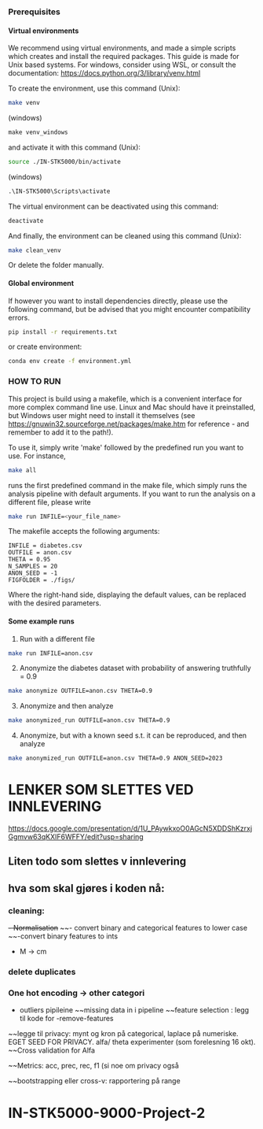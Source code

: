 ### Prerequisites
#### Virtual environments
We recommend using virtual environments, and made a simple scripts which creates and install the required packages. This guide is made for Unix based systems.
For windows, consider using WSL, or consult the documentation: https://docs.python.org/3/library/venv.html

To create the environment, use this command (Unix):

```bash
make venv
```

(windows)
```cmd
make venv_windows
```
and activate it with this command (Unix):

```bash
source ./IN-STK5000/bin/activate
```

(windows)
```cmd
.\IN-STK5000\Scripts\activate
```
The virtual environment can be deactivated using this command:

```bash
deactivate
```
And finally, the environment can be cleaned using this command (Unix):

```bash
make clean_venv
```

Or delete the folder manually.

#### Global environment
If however you want to install dependencies directly, please use the following command, but be advised that you might encounter compatibility errors.

```bash
pip install -r requirements.txt
```
or create environment:
```bash
conda env create -f environment.yml
```


### HOW TO RUN

This project is build using a makefile, which is a convenient interface for more complex command line use. Linux and Mac should have it preinstalled, but Windows user might need to install it themselves (see https://gnuwin32.sourceforge.net/packages/make.htm for reference - and remember to add it to the path!).

To use it, simply write 'make' followed by the predefined run you want to use. For instance,

```bash
make all
```

runs the first predefined command in the make file, which simply runs the analysis pipeline with default arguments. If you want to run the analysis on a different file, please write 

```bash
make run INFILE=<your_file_name>
```

The makefile accepts the following arguments:

```
INFILE = diabetes.csv
OUTFILE = anon.csv
THETA = 0.95
N_SAMPLES = 20
ANON_SEED = -1 
FIGFOLDER = ./figs/
```

Where the right-hand side, displaying the default values, can be replaced with the desired parameters.

#### Some example runs
1. Run with a different file
```bash
make run INFILE=anon.csv
```
2. Anonymize the diabetes dataset with probability of answering truthfully = 0.9
```bash
make anonymize OUTFILE=anon.csv THETA=0.9
```

3. Anonymize and then analyze
```bash
make anonymized_run OUTFILE=anon.csv THETA=0.9
```

4. Anonymize, but with a known seed s.t. it can be reproduced, and then analyze
```bash
make anonymized_run OUTFILE=anon.csv THETA=0.9 ANON_SEED=2023
```


# LENKER SOM SLETTES VED INNLEVERING 
https://docs.google.com/presentation/d/1U_PAywkxoO0AGcN5XDDShKzrxjGgmvw63qKXIF6WFFY/edit?usp=sharing

## Liten todo som slettes v innlevering 
## hva som skal gjøres i koden nå: 
### cleaning: 
~~- Normalisation~~
 ~~- convert binary and categorical features to lower case
 ~~-convert binary features to ints
- M -> cm 
### delete duplicates 
### One hot encoding -> other categori
- outliers pipileine
~~missing data in i pipeline
~~feature selection : legg til kode for -remove-features

~~legge til privacy: mynt og kron på categorical, laplace på numeriske. EGET SEED FOR PRIVACY. alfa/ theta experimenter (som forelesning 16 okt). 
~~Cross validation for Alfa

~~Metrics: acc, prec, rec, f1 (si noe om privacy også 

~~bootstrapping eller cross-v: rapportering på range

# IN-STK5000-9000-Project-2
